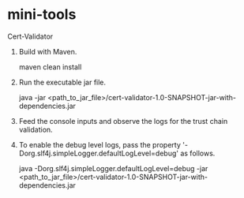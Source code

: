 # mini-tools
Cert-Validator
  1. Build with Maven.

        maven clean install

  2. Run the executable jar file.

        java -jar <path_to_jar_file>/cert-validator-1.0-SNAPSHOT-jar-with-dependencies.jar

  3. Feed the console inputs and observe the logs for the trust chain validation.

  4. To enable the debug level logs, pass the property '-Dorg.slf4j.simpleLogger.defaultLogLevel=debug' as follows.

        java -Dorg.slf4j.simpleLogger.defaultLogLevel=debug -jar <path_to_jar_file>/cert-validator-1.0-SNAPSHOT-jar-with-dependencies.jar
